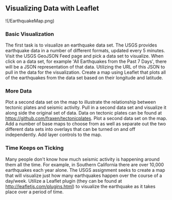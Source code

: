 ## Visualizing Data with Leaflet
!(/EarthquakeMap.png)
### Basic Visualization
The first task is to visualize an earthquake data set. The USGS provides earthquake data in a number of different formats, updated every 5 minutes. Visit the USGS GeoJSON Feed page and pick a data set to visualize. When click on a data set, for example 'All Earthquakes from the Past 7 Days', there will be a JSON representation of that data. Utilizing the URL of this JSON to pull in the data for the visualization. Create a map using Leaflet that plots all of the earthquakes from the data set based on their longitude and latitude.

### More Data
Plot a second data set on the map to illustrate the relationship between tectonic plates and seismic activity. Pull in a second data set and visualize it along side the original set of data. Data on tectonic plates can be found at https://github.com/fraxen/tectonicplates. Plot a second data set on the map. Add a number of base maps to choose from as well as separate out the two different data sets into overlays that can be turned on and off independently. Add layer controls to the map.

### Time Keeps on Ticking
Many people don't know how much seismic activity is happening around them all the time. For example, in Southern California there are over 10,000 earthquakes each year alone. The USGS assignment seeks to create a map that will visualize just how many earthquakes happen over the course of a day/week.
Utilize a Leaflet plugin (they can be found at http://leafletjs.com/plugins.html) to visualize the earthquake as it takes place over a period of time.

